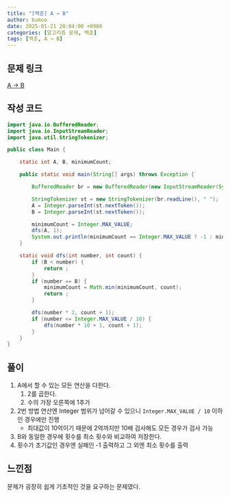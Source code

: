 ```yaml
---
title: "[백준] A → B"
author: bumoo
date: 2025-01-21 20:04:00 +0900
categories: [알고리즘 문제, 백준]
tags: [백준, A → B]
---
```


## 문제 링크

[A → B](https://www.acmicpc.net/problem/16953)

## 작성 코드

```java
import java.io.BufferedReader;
import java.io.InputStreamReader;
import java.util.StringTokenizer;

public class Main {

    static int A, B, minimumCount;

    public static void main(String[] args) throws Exception {

        BufferedReader br = new BufferedReader(new InputStreamReader(System.in));

        StringTokenizer st = new StringTokenizer(br.readLine(), " ");
        A = Integer.parseInt(st.nextToken());
        B = Integer.parseInt(st.nextToken());

        minimumCount = Integer.MAX_VALUE;
        dfs(A, 1);
        System.out.println(minimumCount == Integer.MAX_VALUE ? -1 : minimumCount);
    }

    static void dfs(int number, int count) {
        if (B < number) {
            return ;
        }
        if (number == B) {
            minimumCount = Math.min(minimumCount, count);
            return ;
        }

        dfs(number * 2, count + 1);
        if (number <= Integer.MAX_VALUE / 10) {
            dfs(number * 10 + 1, count + 1);
        }
    }
}
```

## 풀이
1. A에서 할 수 있는 모든 연산을 다한다.
   1. 2를 곱한다.
   2. 수의 가장 오른쪽에 1추가
2. 2번 방법 연산엔 Integer 범위가 넘어갈 수 있으니 `Integer.MAX_VALUE / 10` 이하인 경우에만 진행
   - 최대값이 10억이기 때문에 2억까지만 10배 검사해도 모든 경우가 검사 가능
3. B와 동일한 경우에 횟수를 최소 횟수와 비교하여 저장한다.
4. 횟수가 초기값인 경우엔 실패인 -1 출력하고 그 외엔 최소 횟수를 출력

## 느낀점
문제가 굉장히 쉽게 기초적인 것을 요구하는 문제였다.

